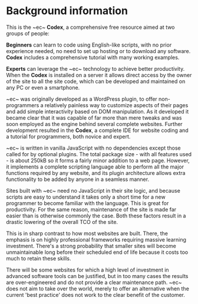 # Background information #
This is the ~ec~ **Codex**, a comprehensive free resource aimed at two groups of people:

**Beginners** can learn to code using English-like scripts, with no prior experience needed, no need to set up hosting or to download any software. **Codex** includes a comprehensive tutorial with many working examples.

**Experts** can leverage the ~ec~ technology to achieve better productivity. When the **Codex** is installed on a server it allows direct access by the owner of the site to all the site code, which can be developed and maintained on any PC or even a smartphone.

~ec~ was originally developed as a WordPress plugin, to offer non-programmers a relatively painless way to customize aspects of their pages and add simple interactivity based on DOM manipulation. As it developed it became clear that it was capable of far more than mere tweaks and was soon employed as the engine behind several complete websites. Further development resulted in the **Codex**, a complete IDE for website coding and a tutorial for programmers, both novice and expert.

~ec~ is written in vanilla JavaScript with no dependencies except those called for by optional plugins. The total package size - with all features used - is about 250kB so it forms a fairly minor addition to a web page. However, it implements a complete scripting language able to perform all the major functions required by any website, and its plugin architecture allows extra functionality to be added by anyone in a seamless manner.

Sites built with ~ec~ need no JavaScript in their site logic, and because scripts are easy to understand it takes only a short time for a new programmer to become familiar with the language. This is great for productivity. For the same reason, maintenance of the site is made far easier than is otherwise commonly the case. Both these factors result in a drastic lowering of the overall TCO of the site.

This is in sharp contrast to how most websites are built. There, the emphasis is on highly professional frameworks requiring massive learning investment. There's a strong probability that smaller sites will become unmaintainable long before their scheduled end of life because it costs too much to retain these skills.

There will be some websites for which a high level of investment in advanced software tools can be justified, but in too many cases the results are over-engineered and do not provide a clear maintenance path. ~ec~ does not aim to take over the world, merely to offer an alternative when the current 'best practice' does not work to the clear benefit of the customer.
